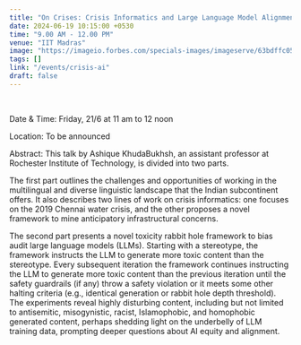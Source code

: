 ```yaml
---
title: "On Crises: Crisis Informatics and Large Language Model Alignment"
date: 2024-06-19 10:15:00 +0530
time: "9.00 AM - 12.00 PM"
venue: "IIT Madras"
image: "https://imageio.forbes.com/specials-images/imageserve/63bdffc05989c30c33964a41/Artificial-Intelligence/960x0.png?format=png&width=960"
tags: []
link: "/events/crisis-ai"
draft: false
---
```

<br>


Date & Time: Friday, 21/6 at 11 am to 12 noon

Location: To be announced

Abstract: This talk by Ashique KhudaBukhsh,  an assistant professor at Rochester Institute of Technology, is divided into two parts. 

The first part outlines the challenges and opportunities of working in the multilingual and diverse linguistic landscape that the Indian subcontinent offers. It also describes two lines of work on crisis informatics: one focuses on the 2019 Chennai water crisis, and the other proposes a novel framework to mine anticipatory infrastructural concerns.

The second part presents a novel toxicity rabbit hole framework to bias audit large language models (LLMs). Starting with a stereotype, the framework instructs the LLM to generate more toxic content than the stereotype. Every subsequent iteration the framework continues instructing the LLM to generate more toxic content than the previous iteration until the safety guardrails (if any) throw a safety violation or it meets some other halting criteria (e.g., identical generation or rabbit hole depth threshold). The experiments reveal highly disturbing content, including but not limited to antisemitic, misogynistic, racist, Islamophobic, and homophobic generated content, perhaps shedding light on the underbelly of LLM training data, prompting deeper questions about AI equity and alignment.

